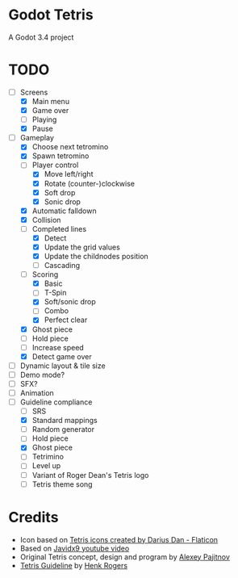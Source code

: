 # Godot Tetris
A Godot 3.4 project

# TODO
- [ ] Screens
  - [X] Main menu
  - [X] Game over
  - [ ] Playing
  - [X] Pause
- [ ] Gameplay
  - [X] Choose next tetromino
  - [X] Spawn tetromino
  - [ ] Player control
    - [X] Move left/right
    - [X] Rotate (counter-)clockwise
    - [X] Soft drop
    - [X] Sonic drop
  - [X] Automatic falldown
  - [X] Collision
  - [ ] Completed lines
    - [X] Detect
    - [X] Update the grid values
    - [X] Update the childnodes position
    - [ ] Cascading
  - [ ] Scoring
    - [X] Basic
    - [ ] T-Spin
    - [X] Soft/sonic drop
    - [ ] Combo
    - [X] Perfect clear
  - [X] Ghost piece
  - [ ] Hold piece
  - [ ] Increase speed
  - [X] Detect game over
- [ ] Dynamic layout & tile size
- [ ] Demo mode?
- [ ] SFX?
- [ ] Animation
- [ ] Guideline compliance
  - [ ] SRS
  - [X] Standard mappings
  - [ ] Random generator
  - [ ] Hold piece
  - [X] Ghost piece
  - [ ] Tetrimino
  - [ ] Level up
  - [ ] Variant of Roger Dean's Tetris logo
  - [ ] Tetris theme song

# Credits
- Icon based on [Tetris icons created by Darius Dan - Flaticon](https://www.flaticon.com/free-icons/tetris)
- Based on [Javidx9 youtube video](https://www.youtube.com/watch?v=8OK8_tHeCIA)
- Original Tetris concept, design and program by [Alexey Pajitnov](https://fr.wikipedia.org/wiki/Alekse%C3%AF_Pajitnov)
- [Tetris Guideline](https://harddrop.com/wiki/Tetris_Guideline) by [Henk Rogers](https://fr.wikipedia.org/wiki/Henk_Rogers)
